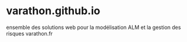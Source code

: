# varathon.github.io
ensemble des solutions web pour la modélisation ALM et la gestion des risques
varathon.fr

